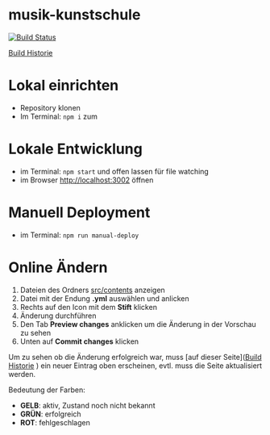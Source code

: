 # musik-kunstschule

[![Build Status](https://travis-ci.org/a2-team/musik-kunstschule.svg?branch=master)](https://travis-ci.org/a2-team/musik-kunstschule)

[Build Historie](https://travis-ci.org/a2-team/musik-kunstschule/builds)

# Lokal einrichten
- Repository klonen
- Im Terminal: `npm i` zum

# Lokale Entwicklung
- im Terminal: `npm start` und offen lassen für file watching
- im Browser [http://localhost:3002](http://localhost:3002) öffnen

# Manuell Deployment
- im Terminal: `npm run manual-deploy`

# Online Ändern

1. Dateien des Ordners [src/contents](src/contents) anzeigen
2. Datei mit der Endung __.yml__ auswählen und anlicken
3. Rechts auf den Icon mit dem __Stift__ klicken
4. Änderung durchführen
5. Den Tab __Preview changes__ anklicken um die Änderung in der Vorschau zu sehen
6. Unten auf __Commit changes__ klicken

Um zu sehen ob die Änderung erfolgreich war,
muss [auf dieser Seite]([Build Historie](https://travis-ci.org/a2-team/musik-kunstschule/builds)
) ein neuer Eintrag oben erscheinen, evtl. muss die Seite aktualisiert werden.

Bedeutung der Farben:

- __GELB__: aktiv, Zustand noch nicht bekannt
- __GRÜN__: erfolgreich
- __ROT__: fehlgeschlagen
